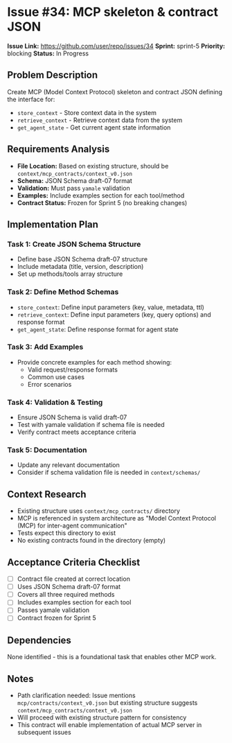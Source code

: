 # Issue #34: MCP skeleton & contract JSON

**Issue Link:** https://github.com/user/repo/issues/34
**Sprint:** sprint-5
**Priority:** blocking
**Status:** In Progress

## Problem Description

Create MCP (Model Context Protocol) skeleton and contract JSON defining the interface for:
- `store_context` - Store context data in the system
- `retrieve_context` - Retrieve context data from the system
- `get_agent_state` - Get current agent state information

## Requirements Analysis

- **File Location:** Based on existing structure, should be `context/mcp_contracts/context_v0.json`
- **Schema:** JSON Schema draft-07 format
- **Validation:** Must pass `yamale` validation
- **Examples:** Include examples section for each tool/method
- **Contract Status:** Frozen for Sprint 5 (no breaking changes)

## Implementation Plan

### Task 1: Create JSON Schema Structure
- Define base JSON Schema draft-07 structure
- Include metadata (title, version, description)
- Set up methods/tools array structure

### Task 2: Define Method Schemas
- `store_context`: Define input parameters (key, value, metadata, ttl)
- `retrieve_context`: Define input parameters (key, query options) and response format
- `get_agent_state`: Define response format for agent state

### Task 3: Add Examples
- Provide concrete examples for each method showing:
  - Valid request/response formats
  - Common use cases
  - Error scenarios

### Task 4: Validation & Testing
- Ensure JSON Schema is valid draft-07
- Test with yamale validation if schema file is needed
- Verify contract meets acceptance criteria

### Task 5: Documentation
- Update any relevant documentation
- Consider if schema validation file is needed in `context/schemas/`

## Context Research

- Existing structure uses `context/mcp_contracts/` directory
- MCP is referenced in system architecture as "Model Context Protocol (MCP) for inter-agent communication"
- Tests expect this directory to exist
- No existing contracts found in the directory (empty)

## Acceptance Criteria Checklist

- [ ] Contract file created at correct location
- [ ] Uses JSON Schema draft-07 format
- [ ] Covers all three required methods
- [ ] Includes examples section for each tool
- [ ] Passes yamale validation
- [ ] Contract frozen for Sprint 5

## Dependencies

None identified - this is a foundational task that enables other MCP work.

## Notes

- Path clarification needed: Issue mentions `mcp/contracts/context_v0.json` but existing structure suggests `context/mcp_contracts/context_v0.json`
- Will proceed with existing structure pattern for consistency
- This contract will enable implementation of actual MCP server in subsequent issues
